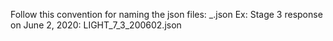 Follow this convention for naming the json files:
<username>_<server>_<stage>_<yymmdd>.json
Ex: Stage 3 response on June 2, 2020: LIGHT_7_3_200602.json
